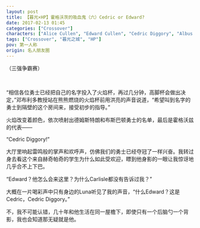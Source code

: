 ```yaml
---
layout: post
title: 【暮光×HP】霍格沃茨的吸血鬼（六）Cedric or Edward?
date: 2017-02-13 01:45
categories: ["Crossover"]
characters: ["Alice Cullen", "Edward Cullen", "Cedric Diggory", "Albus Dumbledore"]
tags: ["Crossover", "暮光之城", "HP"]
pov: 第一人称
origin: 名人朋友圈
---
```


（三强争霸赛）

<br>

“相信各位勇士已经把自己的名字投入了火焰杯，再过几分钟，高脚杯会做出决定，”邓布利多教授站在熊熊燃烧的火焰杯前用洪亮的声音说道，“希望叫到名字的勇士到隔壁的这个房间来，接受初步的指导。”

火焰改变着颜色，依次喷射出德姆斯特朗和布斯巴顿勇士的名单，最后是霍格沃兹的代表——

“Cedric Diggory!”

大厅里响起雷鸣般的掌声和欢呼声，仿佛我们的勇士已经夺冠了一样兴奋。我转过身去看这个来自赫奇帕奇的学生为什么如此受欢迎，瞟到他身影的一眼让我惊讶地几乎合不上下巴。

“Edward？他怎么会来这里？为什么Carlisle都没有告诉过我？”

大概在一片喝彩声中只有身边的Luna听见了我的声音，“什么Edward？这是Cedric，Cedric Diggory。”

不，我不可能认错，几十年和他生活在同一屋檐下，即使只有一个后脑勺一个背影，我也会知道那无疑就是他。
